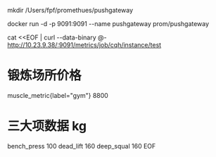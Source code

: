 
mkdir /Users/fpf/promethues/pushgateway

docker run -d -p 9091:9091 --name pushgateway prom/pushgateway


cat <<EOF | curl --data-binary @- http://10.23.9.38/:9091/metrics/job/cqh/instance/test
# 锻炼场所价格
muscle_metric{label="gym"} 8800
# 三大项数据 kg
bench_press 100
dead_lift 160
deep_squal 160
EOF